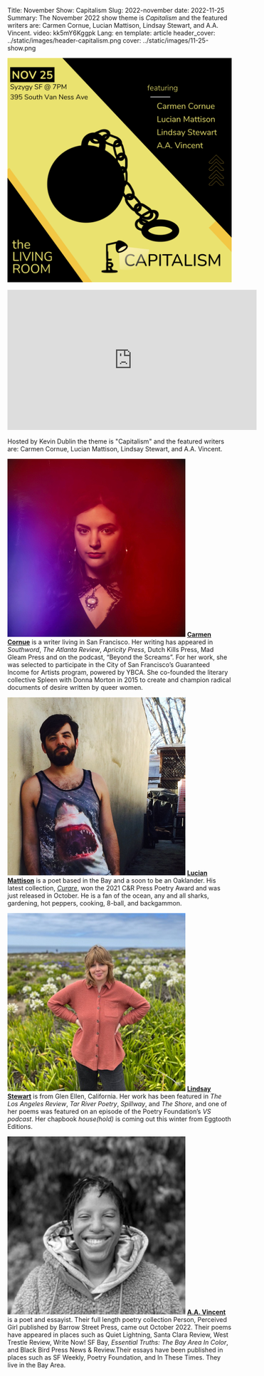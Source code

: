 Title: November Show: Capitalism
Slug: 2022-november
date: 2022-11-25
Summary: The November 2022 show theme is *Capitalism* and the featured writers are: Carmen Cornue, Lucian Mattison, Lindsay Stewart, and A.A. Vincent.
video: kk5mY6Kggpk
Lang: en
template: article
header_cover: ../static/images/header-capitalism.png
cover: ../static/images/11-25-show.png

![photo of November 2022 Show](../static/images/11-25-show.png)

<iframe width="560" height="315" src="https://www.youtube.com/embed/kk5mY6Kggpk" title="YouTube video player" frameborder="0" allow="accelerometer; autoplay; clipboard-write; encrypted-media; gyroscope; picture-in-picture" allowfullscreen></iframe>

Hosted by Kevin Dublin the theme is "Capitalism" and the featured writers are: Carmen Cornue, Lucian Mattison, Lindsay Stewart, and A.A. Vincent.

![photo of Carmen Cornue](../static/images/carmen-cornue.jpg)
[**Carmen Cornue**](http://box5656.temp.domains/~carmenf8/) is a writer living in San Francisco. Her writing has appeared in *Southword*, *The Atlanta Review*, *Apricity Press*, Dutch Kills Press, Mad Gleam Press and on the podcast, “Beyond the Screams”. For her work, she was selected to participate in the City of San Francisco’s Guaranteed Income for Artists program, powered by YBCA. She co-founded the literary collective Spleen with Donna Morton in 2015 to create and champion radical documents of desire written by queer women.

![photo of Lucian Mattison](../static/images/lucian-mattison.jpg)
[**Lucian Mattison**](https://www.lucianmattison.com/) is a poet based in the Bay and a soon to be an Oaklander. His latest collection, [*Curare*](https://www.crpress.org/shop/curare/), won the 2021 C&R Press Poetry Award and was just released in October. He is a fan of the ocean, any and all sharks, gardening, hot peppers, cooking, 8-ball, and backgammon. 

![photo of Lindsay Stewart](../static/images/lindsay-stewart.jpg)
[**Lindsay Stewart**](https://lindsaystewart.weebly.com/) is from Glen Ellen, California. Her work has been featured in *The Los Angeles Review*, *Tar River Poetry*, *Spillway*, and *The Shore*, and one of her poems was featured on an episode of the Poetry Foundation’s *VS podcast*. Her chapbook *house(hold)* is coming out this winter from Eggtooth Editions.

![photo of A.A. Vincent](../static/images/aa-vincent.jpg)
[**A.A. Vincent**](https://aavincent.net/) is a poet and essayist. Their full length poetry collection Person, Perceived Girl published by Barrow Street Press, came out October 2022. Their poems have appeared in places such as Quiet Lightning, Santa Clara Review, West Trestle Review, Write Now! SF Bay, *Essential Truths: The Bay Area In Color*, and Black Bird Press News & Review.Their essays have been published in places such as SF Weekly, Poetry Foundation, and In These Times. They live in the Bay Area. 

